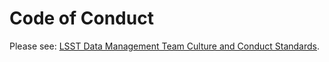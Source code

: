 # Code of Conduct

Please see: [LSST Data Management Team Culture and Conduct Standards](https://developer.lsst.io/team/code-of-conduct.html).
